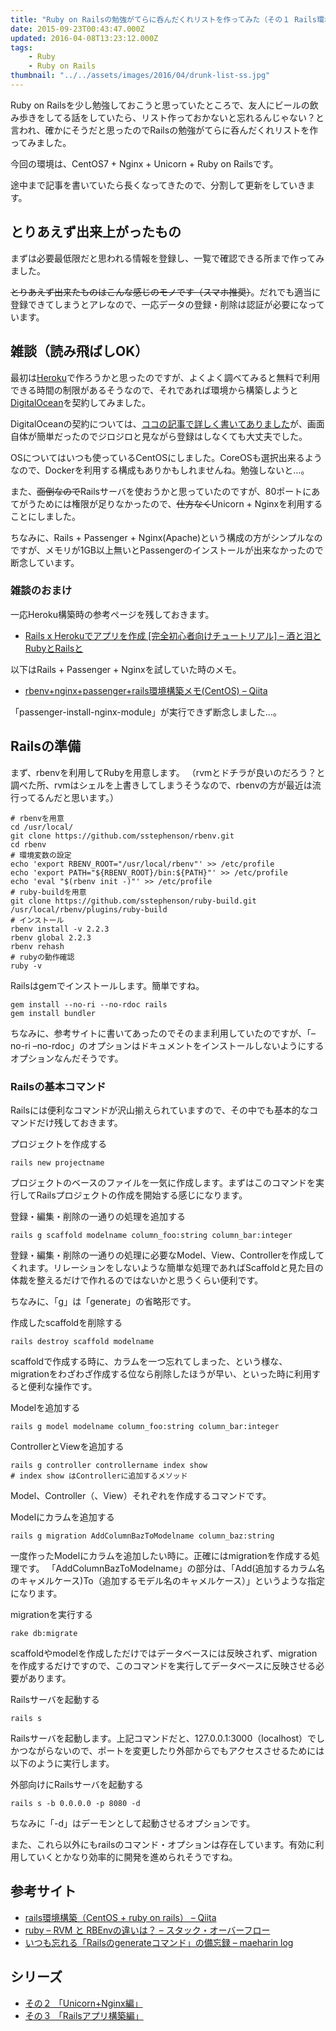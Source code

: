 ```yaml
---
title: "Ruby on Railsの勉強がてらに呑んだくれリストを作ってみた（その１ Rails環境構築編）"
date: 2015-09-23T00:43:47.000Z
updated: 2016-04-08T13:23:12.000Z
tags:
    - Ruby
    - Ruby on Rails
thumbnail: "../../assets/images/2016/04/drunk-list-ss.jpg"
---
```


Ruby on Railsを少し勉強しておこうと思っていたところで、友人にビールの飲み歩きをしてる話をしていたら、リスト作っておかないと忘れるんじゃない？と言われ、確かにそうだと思ったのでRailsの勉強がてらに呑んだくれリストを作ってみました。

今回の環境は、CentOS7 + Nginx + Unicorn + Ruby on Railsです。

途中まで記事を書いていたら長くなってきたので、分割して更新をしていきます。

## とりあえず出来上がったもの

まずは必要最低限だと思われる情報を登録し、一覧で確認できる所まで作ってみました。

~~とりあえず出来たものはこんな感じのモノです（スマホ推奨）~~。だれでも適当に登録できてしまうとアレなので、一応データの登録・削除は認証が必要になっています。

## 雑談（読み飛ばしOK）

最初は[Heroku](https://www.heroku.com/)で作ろうかと思ったのですが、よくよく調べてみると無料で利用できる時間の制限があるそうなので、それであれば環境から構築しようと[DigitalOcean](https://www.digitalocean.com/)を契約してみました。

DigitalOceanの契約については、[ココの記事で詳しく書いてありました](http://yutapon.hatenablog.com/entry/2014/04/15/102832)が、画面自体が簡単だったのでジロジロと見ながら登録はしなくても大丈夫でした。

OSについてはいつも使っているCentOSにしました。CoreOSも選択出来るようなので、Dockerを利用する構成もありかもしれませんね。勉強しないと…。

また、<del>面倒なので</del>Railsサーバを使おうかと思っていたのですが、80ポートにあてがうためには権限が足りなかったので、<del>仕方なく</del>Unicorn + Nginxを利用することにしました。

ちなみに、Rails + Passenger + Nginx(Apache)という構成の方がシンプルなのですが、メモリが1GB以上無いとPassengerのインストールが出来なかったので断念しています。

### 雑談のおまけ

一応Heroku構築時の参考ページを残しておきます。

-   [Rails x Herokuでアプリを作成 [完全初心者向けチュートリアル] – 酒と泪とRubyとRailsと](http://morizyun.github.io/blog/beginner-rails-heroku-tutorial/)

以下はRails + Passenger + Nginxを試していた時のメモ。

-   [rbenv+nginx+passenger+rails環境構築メモ(CentOS) – Qiita](http://qiita.com/FumihiroSaito/items/4a50e12a769fb7014df6)

「passenger-install-nginx-module」が実行できず断念しました…。

## Railsの準備

まず、rbenvを利用してRubyを用意します。
（rvmとドチラが良いのだろう？と調べた所、rvmはシェルを上書きしてしまうそうなので、rbenvの方が最近は流行ってるんだと思います。）

```shell
# rbenvを用意
cd /usr/local/
git clone https://github.com/sstephenson/rbenv.git
cd rbenv
# 環境変数の設定
echo 'export RBENV_ROOT="/usr/local/rbenv"' >> /etc/profile
echo 'export PATH="${RBENV_ROOT}/bin:${PATH}"' >> /etc/profile
echo 'eval "$(rbenv init -)"' >> /etc/profile
# ruby-buildを用意
git clone https://github.com/sstephenson/ruby-build.git /usr/local/rbenv/plugins/ruby-build
# インストール
rbenv install -v 2.2.3
rbenv global 2.2.3
rbenv rehash
# rubyの動作確認
ruby -v
```

Railsはgemでインストールします。簡単ですね。

```shell
gem install --no-ri --no-rdoc rails
gem install bundler
```

ちなみに、参考サイトに書いてあったのでそのまま利用していたのですが、「–no-ri –no-rdoc」のオプションはドキュメントをインストールしないようにするオプションなんだそうです。

### Railsの基本コマンド

Railsには便利なコマンドが沢山揃えられていますので、その中でも基本的なコマンドだけ残しておきます。

プロジェクトを作成する

```shell
rails new projectname
```

プロジェクトのベースのファイルを一気に作成します。まずはこのコマンドを実行してRailsプロジェクトの作成を開始する感じになります。

登録・編集・削除の一通りの処理を追加する

```shell
rails g scaffold modelname column_foo:string column_bar:integer
```

登録・編集・削除の一通りの処理に必要なModel、View、Controllerを作成してくれます。リレーションをしないような簡単な処理であればScaffoldと見た目の体裁を整えるだけで作れるのではないかと思うくらい便利です。

ちなみに、「g」は「generate」の省略形です。

作成したscaffoldを削除する

```shell
rails destroy scaffold modelname
```

scaffoldで作成する時に、カラムを一つ忘れてしまった、という様な、migrationをわざわざ作成する位なら削除したほうが早い、といった時に利用すると便利な操作です。

Modelを追加する

```shell
rails g model modelname column_foo:string column_bar:integer
```

ControllerとViewを追加する

```shell
rails g controller controllername index show
# index show はControllerに追加するメソッド
```

Model、Controller（、View）それぞれを作成するコマンドです。

Modelにカラムを追加する

```shell
rails g migration AddColumnBazToModelname column_baz:string
```

一度作ったModelにカラムを追加したい時に。正確にはmigrationを作成する処理です。
「AddColumnBazToModelname」の部分は、「Add(追加するカラム名のキャメルケース)To（追加するモデル名のキャメルケース）」というような指定になります。

migrationを実行する

```shell
rake db:migrate
```

scaffoldやmodelを作成しただけではデータベースには反映されず、migrationを作成するだけですので、このコマンドを実行してデータベースに反映させる必要があります。

Railsサーバを起動する

```shell
rails s
```

Railsサーバを起動します。上記コマンドだと、127.0.0.1:3000（localhost）でしかつながらないので、ポートを変更したり外部からでもアクセスさせるためには以下のように実行します。

外部向けにRailsサーバを起動する

```shell
rails s -b 0.0.0.0 -p 8080 -d
```

ちなみに「-d」はデーモンとして起動させるオプションです。

また、これら以外にもrailsのコマンド・オプションは存在しています。有効に利用していくとかなり効率的に開発を進められそうですね。

## 参考サイト

-   [rails環境構築（CentOS + ruby on rails） – Qiita](http://qiita.com/shinyashikis@github/items/3501c5f7f71a8e345c3d)
-   [ruby – RVM と RBEnvの違いは？ – スタック・オーバーフロー](http://ja.stackoverflow.com/questions/2955/rvm-%E3%81%A8-rbenv%E3%81%AE%E9%81%95%E3%81%84%E3%81%AF)
-   [いつも忘れる「Railsのgenerateコマンド」の備忘録 – maeharin log](http://maeharin.hatenablog.com/entry/20130212/rails_generate)

## シリーズ

-   [その２ 「Unicorn+Nginx編」](https://blog.sus-happy.net/ruby-drunk-list-2/)
-   [その３ 「Railsアプリ構築編」](https://blog.sus-happy.net/ruby-drunk-list-3/)
